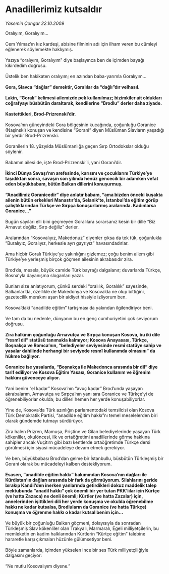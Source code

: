 # Anadillerimiz kutsaldır

*Yasemin Çongar 22.10.2009*

<div class="taraf_structure_2col_1zq">
<div class="margen_n">



 <p>Oralıyım, Goralıyım... <br/><br/>Cem Yılmaz’ın kız kardeşi, abisine filminin adı için ilham veren bu cümleyi eğlenerek söylemekte haklıymış. <br/><br/>Yazıya “oralıyım, Goralıyım” diye başlayınca ben de içimden bayağı kikirdedim doğrusu. <br/><br/>Üstelik ben hakikaten oralıyım; en azından baba-yarımla Goralıyım... <b><br/><br/>Gora, Slavca “dağlar” demektir, Goralılar da “dağlı”dır velhasıl. <br/><br/>Lakin, “Goralı” kelimesi ailemizde pek kullanılmaz; bizimkiler ait oldukları coğrafyayı büsbütün daraltarak, kendilerine “Brodlu” derler daha ziyade. <br/><br/>Kastettikleri, Brod-Prizrenski’dir. </b><br/><br/>Kosova’nın güneyindeki Gora bölgesinin kucağında, çoğunluğu Goranice (Naşinski) konuşan ve kendisine “Gorani” diyen Müslüman Slavların yaşadığı bir yerdir Brod-Prizrenski. <br/><br/>Goranilerin 18. yüzyılda Müslümanlığa geçen Sırp Ortodokslar olduğu söylenir. <br/><br/>Babamın ailesi de, işte Brod-Prizrenski’li, yani Gorani’dir.<b> <br/><br/>İkinci Dünya Savaşı’nın arefesinde, karısını ve çocuklarını Türkiye’ye taşıdıktan sonra, savaşın son yılında henüz gencecik bir adamken vefat eden büyükbabam, bütün Balkan dillerini konuşurmuş. <br/><br/>“Anadilimiz Goranicedir” diye anlatır babam, “ama bizden önceki kuşakta ailenin bütün erkekleri Manastır’da, Selanik’te, İstanbul’da eğitim görüp çalıştıklarından Türkçe ve Sırpça konuşurlarmış aralarında. Kadınlarsa Goranice...”</b> <br/><br/>Bugün sayıları elli bini geçmeyen Goralılara sorarsanız kesin bir dille “Biz Arnavut değiliz, Sırp değiliz” derler. <br/><br/>Aralarından “Kosovalıyız, Makedonuz” diyenler çıksa da tek tük, çoğunlukla “Buralıyız, Goralıyız, herkesle ayrı gayrıyız” havasındadırlar. <br/><br/>Ama hiçbir Goralı Türkiye’ye yakınlığını gizlemez; çoğu benim ailem gibi Türkiye’ye yerleşmiş birçok göçmen ailesinin akrabasıdır zira. <br/><br/>Brod’da, mesela, büyük camide Türk bayrağı dalgalanır; duvarlarda Türkçe, Bosna’yla dayanışma sloganları yazar. <br/><br/>Bunları size anlatıyorum, çünkü serdeki “oralılık, Goralılık” sayesinde, Balkanlar’da, özellikle de Makedonya ve Kosova’da ne olup bittiğini, gazetecilik merakını aşan bir aidiyet hissiyle izliyorum ben. <br/><br/>Kosova’daki “anadilde eğitim” tartışması da yakından ilgilendiriyor beni. <br/><br/>Ve tam da bu nedenle, dünyanın bu en genç cumhuriyetini çok seviyorum doğrusu.<b> <br/><br/>Zira halkının çoğunluğu Arnavutça ve Sırpça konuşan Kosova, bu iki dile “resmî dil” statüsü tanımakla kalmıyor; Kosova Anayasası, Türkçe, Boşnakça ve Romca’nın, “belediyeler seviyesinde resmî statüye sahip ve yasalar dahilinde herhangi bir seviyede resmî kullanımda olmasını” da hükme bağlıyor. <br/><br/>Goranice ise yasalarda, “Boşnakça ile Makedonca arasında bir dil” diye tarif ediliyor ve Kosova Eğitim Yasası, Goranice kullanım ve öğrenim hakkını güvenceye alıyor.</b> <br/><br/>Yani benim “el kadar” Kosova’nın “avuç kadar” Brod’unda yaşayan akrabalarım, Arnavutça ve Sırpça’nın yanı sıra Goranice ve Türkçe’yi de öğrenebiliyorlar okulda; bu dilleri hemen her yerde konuşabiliyorlar. <br/><br/>Yine de, Kosova’da Türk azınlığın parlamentodaki temsilcisi olan Kosova Türk Demokratik Partisi, “anadilde eğitim hakkı”nı temel meselelerden biri olarak gündemde tutmayı sürdürüyor. <br/><br/>Zira halen Prizren, Mamuşa, Priştine ve Gilan belediyelerinde yaşayan Türk kökenliler, okulöncesi, ilk ve ortaöğretimi anadillerinde görme hakkına sahipler ancak Vuçitırn gibi bazı kentlerde ortaöğretimde Türkçe dersi görülmesi için siyasi mücadeleye devam etmek gerekiyor. <br/><br/>Ve ben, büyükbabası Brod’dan gelme bir İstanbullu, büsbütün Türkleşmiş bir Gorani olarak bu mücadeleyi kalben destekliyorum. <b><br/><br/>Esasen, “anadilde eğitim hakkı” bakımından Kosova’nın dağları ile Kürdistan’ın dağları arasında bir fark da görmüyorum. Silahlarını geride bırakıp Kandil’den inerken yanlarında getirdikleri dokuz maddelik talep mektubunda “anadil hakkı” çok önemli bir yer tutan PKK’lılar için Kürtçe (ve hatta Zazaca) ne denli önemli; Kürtler (ve hatta Zazalar) için, annelerinden işittikleri dili her yerde konuşma ve okulda öğrenebilme hakkı ne kadar kutsalsa, Brodluların da Goranice (ve hatta Türkçe) konuşma ve öğrenme hakkı o kadar kutsal benim için...</b> <br/><br/>Ve büyük bir çoğunluğu Balkan göçmeni, dolayısıyla da sonradan Türkleşmiş Slav kökenliler olan Trakyalı, Marmaralı, Egeli milliyetçilerin, bu memleketin en kadim halklarından Kürtlerin “Kürtçe eğitim” talebine hararetle karşı çıkmaları hüzünle gülümsetiyor beni. <br/><br/>Böyle zamanlarda, içimden yükselen ince bir ses Türk milliyetçiliğiyle dalgasını geçiyor: <br/><br/>“Ne mutlu Kosovalıyım diyene.”</p>
<br/>
<br/>
<br/>



<br/>


<div id="taraf_not">
</div>

</div>


</div>
